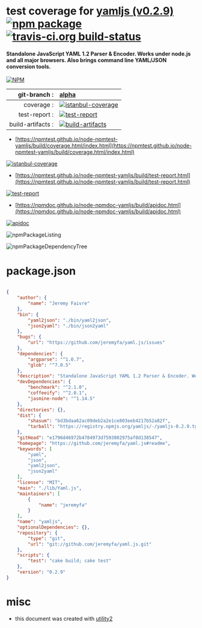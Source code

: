 # test coverage for  [yamljs (v0.2.9)](https://github.com/jeremyfa/yaml.js#readme)  [![npm package](https://img.shields.io/npm/v/npmtest-yamljs.svg?style=flat-square)](https://www.npmjs.org/package/npmtest-yamljs) [![travis-ci.org build-status](https://api.travis-ci.org/npmtest/node-npmtest-yamljs.svg)](https://travis-ci.org/npmtest/node-npmtest-yamljs)
#### Standalone JavaScript YAML 1.2 Parser & Encoder. Works under node.js and all major browsers. Also brings command line YAML/JSON conversion tools.

[![NPM](https://nodei.co/npm/yamljs.png?downloads=true&downloadRank=true&stars=true)](https://www.npmjs.com/package/yamljs)

| git-branch : | [alpha](https://github.com/npmtest/node-npmtest-yamljs/tree/alpha)|
|--:|:--|
| coverage : | [![istanbul-coverage](https://npmtest.github.io/node-npmtest-yamljs/build/coverage.badge.svg)](https://npmtest.github.io/node-npmtest-yamljs/build/coverage.html/index.html)|
| test-report : | [![test-report](https://npmtest.github.io/node-npmtest-yamljs/build/test-report.badge.svg)](https://npmtest.github.io/node-npmtest-yamljs/build/test-report.html)|
| build-artifacts : | [![build-artifacts](https://npmtest.github.io/node-npmtest-yamljs/glyphicons_144_folder_open.png)](https://github.com/npmtest/node-npmtest-yamljs/tree/gh-pages/build)|

- [https://npmtest.github.io/node-npmtest-yamljs/build/coverage.html/index.html](https://npmtest.github.io/node-npmtest-yamljs/build/coverage.html/index.html)

[![istanbul-coverage](https://npmtest.github.io/node-npmtest-yamljs/build/screenCapture.buildCi.browser.%252Ftmp%252Fbuild%252Fcoverage.lib.html.png)](https://npmtest.github.io/node-npmtest-yamljs/build/coverage.html/index.html)

- [https://npmtest.github.io/node-npmtest-yamljs/build/test-report.html](https://npmtest.github.io/node-npmtest-yamljs/build/test-report.html)

[![test-report](https://npmtest.github.io/node-npmtest-yamljs/build/screenCapture.buildCi.browser.%252Ftmp%252Fbuild%252Ftest-report.html.png)](https://npmtest.github.io/node-npmtest-yamljs/build/test-report.html)

- [https://npmdoc.github.io/node-npmdoc-yamljs/build/apidoc.html](https://npmdoc.github.io/node-npmdoc-yamljs/build/apidoc.html)

[![apidoc](https://npmdoc.github.io/node-npmdoc-yamljs/build/screenCapture.buildCi.browser.%252Ftmp%252Fbuild%252Fapidoc.html.png)](https://npmdoc.github.io/node-npmdoc-yamljs/build/apidoc.html)

![npmPackageListing](https://npmtest.github.io/node-npmtest-yamljs/build/screenCapture.npmPackageListing.svg)

![npmPackageDependencyTree](https://npmtest.github.io/node-npmtest-yamljs/build/screenCapture.npmPackageDependencyTree.svg)



# package.json

```json

{
    "author": {
        "name": "Jeremy Faivre"
    },
    "bin": {
        "yaml2json": "./bin/yaml2json",
        "json2yaml": "./bin/json2yaml"
    },
    "bugs": {
        "url": "https://github.com/jeremyfa/yaml.js/issues"
    },
    "dependencies": {
        "argparse": "^1.0.7",
        "glob": "^7.0.5"
    },
    "description": "Standalone JavaScript YAML 1.2 Parser & Encoder. Works under node.js and all major browsers. Also brings command line YAML/JSON conversion tools.",
    "devDependencies": {
        "benchmark": "^2.1.0",
        "coffeeify": "^2.0.1",
        "jasmine-node": "^1.14.5"
    },
    "directories": {},
    "dist": {
        "shasum": "bd3bdaa62ac09deb2a2e1ce803eeb4217b52a82f",
        "tarball": "https://registry.npmjs.org/yamljs/-/yamljs-0.2.9.tgz"
    },
    "gitHead": "e1796d46972b4784973d7593802975af0d138547",
    "homepage": "https://github.com/jeremyfa/yaml.js#readme",
    "keywords": [
        "yaml",
        "json",
        "yaml2json",
        "json2yaml"
    ],
    "license": "MIT",
    "main": "./lib/Yaml.js",
    "maintainers": [
        {
            "name": "jeremyfa"
        }
    ],
    "name": "yamljs",
    "optionalDependencies": {},
    "repository": {
        "type": "git",
        "url": "git://github.com/jeremyfa/yaml.js.git"
    },
    "scripts": {
        "test": "cake build; cake test"
    },
    "version": "0.2.9"
}
```



# misc
- this document was created with [utility2](https://github.com/kaizhu256/node-utility2)
